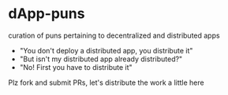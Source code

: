 # dApp-puns
curation of puns pertaining to decentralized and distributed apps

- "You don't deploy a distributed app, you distribute it"
- "But isn't my distributed app already distributed?" 
- "No! First you have to distribute it"

Plz fork and submit PRs, let's distribute the work a little here
